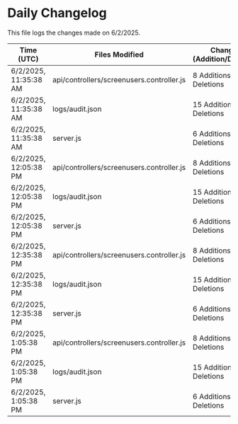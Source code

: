 # Daily Changelog

This file logs the changes made on 6/2/2025.

| Time (UTC)             | Files Modified                    | Changes (Addition/Deletion) |
|------------------------|-----------------------------------|-----------------------------|
| 6/2/2025, 11:35:38 AM | api/controllers/screenusers.controller.js | 8 Additions & 8 Deletions |
| 6/2/2025, 11:35:38 AM | logs/audit.json | 15 Additions & 15 Deletions |
| 6/2/2025, 11:35:38 AM | server.js | 6 Additions & 0 Deletions |
| 6/2/2025, 12:05:38 PM | api/controllers/screenusers.controller.js | 8 Additions & 8 Deletions|
| 6/2/2025, 12:05:38 PM | logs/audit.json | 15 Additions & 15 Deletions|
| 6/2/2025, 12:05:38 PM | server.js | 6 Additions & 0 Deletions|
| 6/2/2025, 12:35:38 PM | api/controllers/screenusers.controller.js | 8 Additions & 8 Deletions|
| 6/2/2025, 12:35:38 PM | logs/audit.json | 15 Additions & 15 Deletions|
| 6/2/2025, 12:35:38 PM | server.js | 6 Additions & 0 Deletions|
| 6/2/2025, 1:05:38 PM | api/controllers/screenusers.controller.js | 8 Additions & 8 Deletions|
| 6/2/2025, 1:05:38 PM | logs/audit.json | 15 Additions & 15 Deletions|
| 6/2/2025, 1:05:38 PM | server.js | 6 Additions & 0 Deletions|
